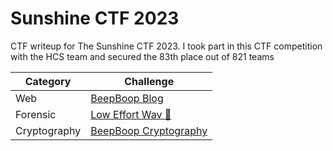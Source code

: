 # Sunshine CTF 2023
CTF writeup for The Sunshine CTF 2023. I took part in this CTF competition with the HCS team and secured the 83th place out of 821 teams

| Category | Challenge |
| --- | --- |
| Web | [BeepBoop Blog](/2023/SunshineCTF%202023/BeepBoop%20Blog/)
| Forensic | [Low Effort Wav 🌊](/2023/SunshineCTF%202023/Low%20Effort%20Wav%20🌊/)
| Cryptography | [BeepBoop Cryptography](/2023/SunshineCTF%202023/BeepBoop%20Cryptography/)